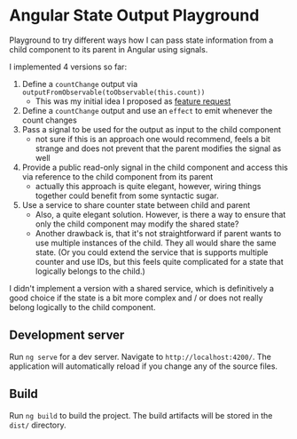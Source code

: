 # Angular State Output Playground

Playground to try different ways how I can pass state information from a child component to its parent in Angular using signals.

I implemented 4 versions so far:

1. Define a `countChange` output via `outputFromObservable(toObservable(this.count))`
   - This was my initial idea I proposed as [feature request](https://github.com/angular/angular/issues/56923)
2. Define a `countChange` output and use an `effect` to emit whenever the count changes
3. Pass a signal to be used for the output as input to the child component
   - not sure if this is an approach one would recommend, feels a bit strange and does not prevent that the parent modifies the signal as well
4. Provide a public read-only signal in the child component and access this via reference to the child component from its parent
   - actually this approach is quite elegant, however, wiring things together could benefit from some syntactic sugar.
5. Use a service to share counter state between child and parent
   - Also, a quite elegant solution. However, is there a way to ensure that only the child component may modify the shared state?
   - Another drawback is, that it's not straightforward if parent wants to use multiple instances of the child. They all would share the same state.
     (Or you could extend the service that is supports multiple counter and use IDs, but this feels quite complicated for a state that logically belongs to the child.)

I didn't implement a version with a shared service, which is definitively a good choice if the state is a bit more complex and / or does not really belong logically to the child component.

## Development server

Run `ng serve` for a dev server. Navigate to `http://localhost:4200/`. The application will automatically reload if you change any of the source files.

## Build

Run `ng build` to build the project. The build artifacts will be stored in the `dist/` directory.
